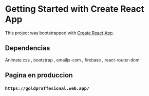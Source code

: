# Getting Started with Create React App

This project was bootstrapped with [Create React App](https://github.com/facebook/create-react-app).

## Dependencias

Animate.css ,  bootstrap , emailjs-com , firebase , react-router-dom

## Pagina en produccion

### `https://goldproffesional.web.app/`
